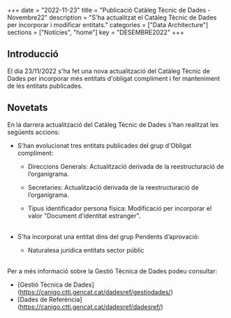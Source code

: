 +++
date        = "2022-11-23"
title       = "Publicació Catàleg Tècnic de Dades - Novembre22"
description = "S'ha actualitzat el Catàleg Tècnic de Dades per incorporar i modificar entitats."
categories  = ["Data Architecture"]
sections    = ["Notícies", "home"]
key = "DESEMBRE2022"
+++

## Introducció

El dia 23/11/2022 s'ha fet una nova actualització del Catàleg Tècnic de Dades per incorporar més entitats d'obligat compliment i fer manteniment de les entitats publicades.
 
## Novetats

En la darrera actualització del Catàleg Tècnic de Dades s'han realitzat les següents accions:

- S'han evolucionat tres entitats publicades del grup d'Obligat compliment:
  - Direccions Generals: Actualització derivada de la reestructuració de l’organigrama.<br>

  - Secretaries: Actualització derivada de la reestructuració de l’organigrama.<br>

  - Tipus identificador persona física: Modificació per incorporar el valor "Document d’identitat estranger".<br><br>

- S'ha incorporat una entitat dins del grup Pendents d’aprovació:
  - Naturalesa jurídica entitats sector públic<br><br>

  
Per a més informació sobre la Gestió Tècnica de Dades podeu consultar:

* [Gestió Tècnica de Dades] (https://canigo.ctti.gencat.cat/dadesref/gestiodades/)
* [Dades de Referència] (https://canigo.ctti.gencat.cat/dadesref/dadesref/)

